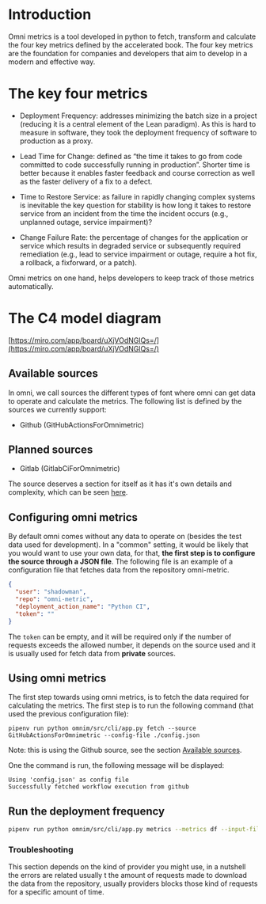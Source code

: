# Introduction

Omni metrics is a tool developed in python to fetch, transform and calculate
the four key metrics defined by the accelerated book. The four key metrics
are the foundation for companies and developers that aim to develop
in a modern and effective way.

# The key four metrics

- Deployment Frequency: addresses minimizing the batch size in a project (reducing it is a central element of the Lean paradigm). As this is hard to measure in software, they took the deployment frequency of software to production as a proxy.

- Lead Time for Change: defined as “the time it takes to go from code committed to code successfully running in production”. Shorter time is better because it enables faster feedback and course correction as well as the faster delivery of a fix to a defect.

- Time to Restore Service: as failure in rapidly changing complex systems is inevitable the key question for stability is how long it takes to restore service from an incident from the time the incident occurs (e.g., unplanned outage, service impairment)?

- Change Failure Rate: the percentage of changes for the application or service which results in degraded service or subsequently required remediation (e.g., lead to service impairment or outage, require a hot fix, a rollback, a fixforward, or a patch).

Omni metrics on one hand, helps developers to keep track of those metrics
automatically.

# The C4 model diagram

[https://miro.com/app/board/uXjVOdNGlQs=/](https://miro.com/app/board/uXjVOdNGlQs=/)

## Available sources

In omni, we call sources the different types of font where omni can get data
to operate and calculate the metrics. The following list is defined by the
sources we currently support:

- Github (GitHubActionsForOmnimetric)

## Planned sources

- Gitlab (GitlabCiForOmnimetric)

The source deserves a section for itself as it has it's own details and complexity,
which can be seen [here](./sources.md).

## Configuring omni metrics

By default omni comes without any data to operate on (besides the test data
used for development). In a "common" setting, it would be likely that
you would want to use your own data, for that, **the first step
is to configure the source through a JSON file**. The following file
is an example of a configuration file that fetches data from the repository
omni-metric.

```json
{
  "user": "shadowman",
  "repo": "omni-metric",
  "deployment_action_name": "Python CI",
  "token": ""
}
```

The `token` can be empty, and it will be required only if the number of requests
exceeds the allowed number, it depends on the source used and it is usually
used for fetch data from **private** sources.

## Using omni metrics

The first step towards using omni metrics, is to fetch the data required
for calculating the metrics. The first step is to run the following
command (that used the previous configuration file):

```
pipenv run python omnim/src/cli/app.py fetch --source GitHubActionsForOmnimetric --config-file ./config.json
```

Note: this is using the Github source, see the section [Available sources](#available-sources).

One the command is run, the following message will be displayed:

```
Using 'config.json' as config file
Successfully fetched workflow execution from github
```

## Run the deployment frequency
```bash
pipenv run python omnim/src/cli/app.py metrics --metrics df --input-file ./data/result.csv
```

### Troubleshooting

This section depends on the kind of provider you might use, in a nutshell the
errors are related usually t the amount of requests made to download the data
from the repository, usually providers blocks those kind of requests for a
specific amount of time.